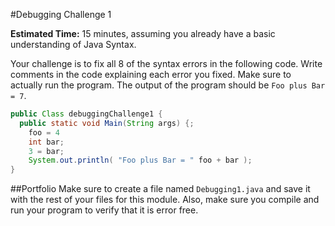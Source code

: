 #Debugging Challenge 1

**Estimated Time:** 15 minutes, assuming you already have a basic understanding of Java Syntax.

Your challenge is to fix all 8 of the syntax errors in the following code. Write comments in the code explaining each error you fixed. Make sure to actually run the program. The output of the program should be `Foo plus Bar = 7`.

```java
public Class debuggingChallenge1 {
  public static void Main(String args) {;
    foo = 4
    int bar;
    3 = bar;
    System.out.println( "Foo plus Bar = " foo + bar );
}
```

##Portfolio
Make sure to create a file named `Debugging1.java` and save it with the rest of your files for this module. Also, make sure you compile and run your program to verify that it is error free.
